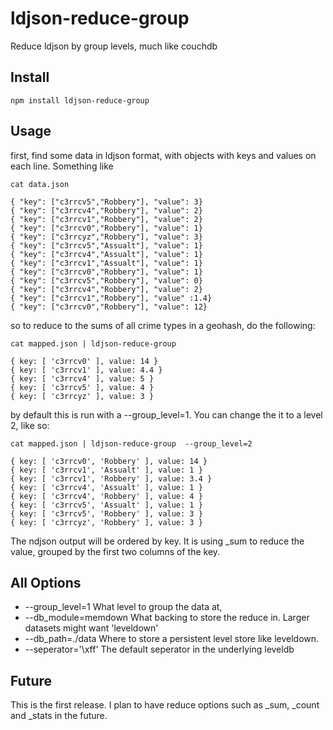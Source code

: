 ldjson-reduce-group
===================

Reduce ldjson by group levels, much like couchdb

Install
-------

    npm install ldjson-reduce-group

Usage
-----

first, find some data in ldjson format, with objects with keys and values on each line. Something like


```
cat data.json

{ "key": ["c3rrcv5","Robbery"], "value": 3}
{ "key": ["c3rrcv4","Robbery"], "value": 2}
{ "key": ["c3rrcv1","Robbery"], "value": 2}
{ "key": ["c3rrcv0","Robbery"], "value": 1}
{ "key": ["c3rrcyz","Robbery"], "value": 3}
{ "key": ["c3rrcv5","Assualt"], "value": 1}
{ "key": ["c3rrcv4","Assualt"], "value": 1}
{ "key": ["c3rrcv1","Assualt"], "value": 1}
{ "key": ["c3rrcv0","Robbery"], "value": 1}
{ "key": ["c3rrcv5","Robbery"], "value": 0}
{ "key": ["c3rrcv4","Robbery"], "value": 2}
{ "key": ["c3rrcv1","Robbery"], "value" :1.4}
{ "key": ["c3rrcv0","Robbery"], "value": 12}

```


so to reduce to the sums of all crime types in a geohash, do the following:

```
cat mapped.json | ldjson-reduce-group

{ key: [ 'c3rrcv0' ], value: 14 }
{ key: [ 'c3rrcv1' ], value: 4.4 }
{ key: [ 'c3rrcv4' ], value: 5 }
{ key: [ 'c3rrcv5' ], value: 4 }
{ key: [ 'c3rrcyz' ], value: 3 }
```

by default this is run with a --group_level=1. You can change the it to a level 2, like so:


```
cat mapped.json | ldjson-reduce-group  --group_level=2

{ key: [ 'c3rrcv0', 'Robbery' ], value: 14 }
{ key: [ 'c3rrcv1', 'Assualt' ], value: 1 }
{ key: [ 'c3rrcv1', 'Robbery' ], value: 3.4 }
{ key: [ 'c3rrcv4', 'Assualt' ], value: 1 }
{ key: [ 'c3rrcv4', 'Robbery' ], value: 4 }
{ key: [ 'c3rrcv5', 'Assualt' ], value: 1 }
{ key: [ 'c3rrcv5', 'Robbery' ], value: 3 }
{ key: [ 'c3rrcyz', 'Robbery' ], value: 3 }
```

The ndjson output will be ordered by key. It is using _sum to reduce the value, grouped by the first two columns of the key.

All Options
-----------

 - --group_level=1  What level to group the data at,
 - --db_module=memdown What backing to store the reduce in. Larger datasets might want 'leveldown'
 - --db_path=./data Where to store a persistent level store like leveldown.
 - --seperator='\xff' The default seperator in the underlying leveldb



Future
------

This is the first release. I plan to have reduce options such as _sum, _count and _stats in the future.





